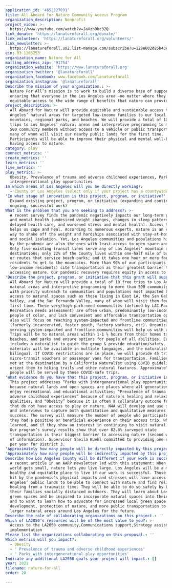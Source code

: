 ```yaml
---
application_id: '4652327091'
title: All Aboard for Nature Community Access Program
organization_description: Nonprofit
project_video: >-
  https://www.youtube.com/watch?v=JaXzhDbc32Q
link_donate: 'https://lanatureforall.org/donate/'
link_volunteer: 'https://lanatureforall.org/volunteers/'
link_newsletter: >-
  https://lanatureforall.us2.list-manage.com/subscribe?u=129e602d85b43eea2f974cbba&id=1f72b027b8
ein: 83-1265253
organization_name: Nature for All
mailing_address_zip: '91754'
organization_website: 'https://www.lanatureforall.org'
organization_twitter: '@lanatureforall'
organization_facebook: www.facebook.com/lanatureforall
organization_instagram: '@lanatureforall'
Describe the mission of your organization.: >-
  Nature For All’s mission is to work to build a diverse base of support for
  ensuring that everyone in the Los Angeles area —no matter where they live—has
  equitable access to the wide range of benefits that nature can provide.
project_description: >-
  All Aboard for Nature will provide equitable and sustainable access to Los
  Angeles’ natural areas for targeted low-income families to our local
  mountains, regional parks, and beaches. We will provide a total of 10 free
  trips to Los Angeles’ natural areas and interpretive programming to more than
  500 community members without access to a vehicle or public transportation,
  many of whom will visit our nearby public lands for the first time.
  Participants will be able to improve their physical and mental well-being by
  having access to nature.
category: play
connect_metrics: ''
create_metrics: ''
learn_metrics: ''
live_metrics: ''
play_metrics: >-
  Obesity, Prevalence of trauma and adverse childhood experiences, Parks with
  intergenerational play opportunities
In which areas of Los Angeles will you be directly working?:
  - County of Los Angeles (select only if your project has a countywide benefit)
'In what stage of innovation is this project, program, or initiative?': >-
  Expand existing project, program, or initiative (expanding and continuing
  ongoing, successful work)
What is the problem that you are seeking to address?: >-
  A recent survey finds the pandemic negatively impacts our long-term physical
  and mental health (undesired weight changes, changes in sleep patterns,
  delayed health care, and worsened stress and mental health). Access to nature
  helps us cope and heal. According to numerous experts, nature is an effective
  way to shake off the weight and hardships associated with stay-at-home orders
  and social isolation. Yet, Los Angeles communities and populations hit hardest
  by the pandemic are also the ones with least access to open space and parks.
  Only five existing transit lines serve any of Los Angeles’ mountain open space
  destinations; only 22% of the County lives within one-half mile of bus stops
  or routes that service beach parks; and it takes one hour or more for 60% of
  residents to get to the mountains. More than 90% of our participants (who are
  low-income residents) cite transportation as their greatest barrier to
  accessing nature. Our pandemic recovery requires equity in access to nature.
'Describe the project, program, or initiative that this grant will support to address the problem identified.': >-
  All Aboard for Nature will provide a total of 10 free trips to Los Angeles’
  natural areas and interpretive programming to more than 500 community members,
  with priority outreach to communities and populations most impacted by lack of
  access to natural spaces such as those living in East LA, the San Gabriel
  Valley, and the San Fernando Valley, many of whom will visit them for the
  first time. These very/high-park-need communities (defined by LAC Parks and
  Recreation needs assessment) are often urban, predominantly low-income, &
  people of color, and lack convenient and affordable transportation options. We
  also will focus on reaching system-impacted and frontline communities
  (formerly incarcerated, foster youth, factory workers, etc). Organizations
  serving system-impacted and frontline communities will help us with outreach.
  Trips will be to natural areas within 1-1 ½ hours from their homes to forests,
  beaches, and parks and ensure options for people of all abilities. Each trip
  includes a naturalist to guide the group & provide education/safety. Our
  materials will be available in multiple languages, and the naturalists will be
  bilingual. If COVID restrictions are in place, we will provide 45 trips using
  micro-transit vouchers or passenger vans for transportation. Families will be
  met at the destination by a California Naturalist using COVID guidelines to
  orient them to hiking trails and other natural features. Approximately 405
  people will be served by these COVID-safe trips.
'What evidence do you have that this project, program, or initiative is or will be successful, and how will you define and measure success?': >-
  This project addresses “Parks with intergenerational play opportunities”
  because natural lands and open spaces are places where all generations can
  enjoy recreational and educational activities; “Prevalence of trauma and
  adverse childhood experiences” because of nature’s healing and relaxation
  qualities; and “Obesity” because it is often a collaralary outcome for those
  that do not have access to play or nature. N4A will develop and use surveys
  and interviews to capture both quantitative and qualitative measures of our
  success. The survey will measure the number of people who participated, if
  they had a positive or beneficial experience on their access trip, what was
  learned, and if they show an interest in continuing to visit natural areas.
  Our program’s survey results show that over 82.8% surveyed state
  transportation is their biggest barrier to accessing nature (second was lack
  of information). Supervisor Sheila Kuehl committed to providing one shuttle
  per year for District 3.
'Approximately how many people will be directly impacted by this project, program, or initiative?': '500'
'Approximately how many people will be indirectly impacted by this project, program, or initiative?': '1000'
Describe how Los Angeles County will be different if your work is successful.: >-
  A recent article in an AARP newsletter led with this statement: When your
  world gets small, nature lets you live large. Los Angeles will be a more
  healthy and equitable place to live if our work is successful. Those hardest
  hit by the pandemic’s physical impacts and stresses will have access to Los
  Angeles’ public lands to be able to connect with nature and find relief and
  healing from a traumatic time. They will be able to do so safely by being with
  their families socially distanced outdoors. They will learn about Los Angeles’
  green spaces and be inspired to incorporate natural spaces into their lives
  and to want to learn how to advocate for increased local green space
  development, protection of nature, and more public transportation to the
  larger natural areas around Los Angeles for the future.
Describe the role of collaborating organizations on this project.: ''
Which of LA2050’s resources will be of the most value to you?: >-
  Access to the LA2050 community,Communications support,Strategy assistance and
  implementation
Please list the organizations collaborating on this proposal.: ''
Which metrics will you impact?:
  - Obesity
  - ' Prevalence of trauma and adverse childhood experiences'
  - ' Parks with intergenerational play opportunities'
Indicate any additional LA2050 goals your project will impact.: []
year: 2021
filename: nature-for-all
order: 20

---
```

